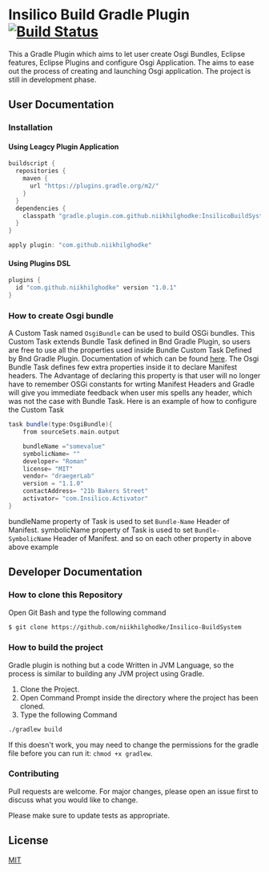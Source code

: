 
# Insilico Build Gradle Plugin  [![Build Status](https://travis-ci.org/niikhilghodke/Insilico-BuildSystem.svg?branch=master)](https://travis-ci.org/niikhilghodke/Insilico-BuildSystem)

This a Gradle Plugin which aims to let user create Osgi Bundles, Eclipse features, Eclipse Plugins and configure Osgi Application. The aims to ease out the process of creating and launching Osgi application. The project is still in development phase.

## User Documentation

### Installation

#### Using Leagcy Plugin Application

```groovy
buildscript {
  repositories {
    maven {
      url "https://plugins.gradle.org/m2/"
    }
  }
  dependencies {
    classpath "gradle.plugin.com.github.niikhilghodke:InsilicoBuildSystem:1.0.1"
  }
}

apply plugin: "com.github.niikhilghodke"
```
#### Using Plugins DSL

```groovy
plugins {
  id "com.github.niikhilghodke" version "1.0.1"
}
```
### How to create Osgi bundle

A Custom Task  named `OsgiBundle` can be used to build OSGi bundles. This Custom Task extends Bundle Task defined in Bnd Gradle Plugin, so users are free to use all the properties used inside Bundle Custom Task Defined by Bnd Gradle Plugin. Documentation of which can be found [here](https://github.com/bndtools/bnd/tree/master/biz.aQute.bnd.gradle#create-a-task-of-the-bundle-type). The Osgi Bundle Task defines few extra properties inside it to declare Manifest headers. The Advantage of declaring this property is that user will no longer have to remember OSGi constants for wrting Manifest Headers and Gradle will give you immediate feedback when user mis spells any header, which was not the case with Bundle Task. Here is an example of how to configure the Custom Task

```groovy
task bundle(type:OsgiBundle){
    from sourceSets.main.output

    bundleName ="somevalue"
    symbolicName= ""
    developer= "Roman"
    license= "MIT"
    vendor= "draegerLab"
    version = "1.1.0"
    contactAddress= "21b Bakers Street"
    activator= "com.Insilico.Activator"
}

```
bundleName property of Task is used to set `Bundle-Name` Header of Manifest.
symbolicName property of Task is used to set `Bundle-SymbolicName` Header of Manifest.
and so on each other property in above above example

## Developer Documentation

### How to clone this Repository

Open Git Bash and type the following command

```bash
$ git clone https://github.com/niikhilghodke/Insilico-BuildSystem
```
### How to build the project
Gradle plugin is nothing but a code Written in JVM Language, so the process is similar to building any JVM project using Gradle.

1) Clone the Project.
2) Open Command Prompt inside the directory where the project has been cloned.
3) Type the following Command

```bash
./gradlew build
```

If this doesn't work, you may need to change the permissions for the gradle file before you can run it: `chmod +x gradlew`.

### Contributing
Pull requests are welcome. For major changes, please open an issue first to discuss what you would like to change.

Please make sure to update tests as appropriate.

## License
[MIT](https://choosealicense.com/licenses/mit/)
